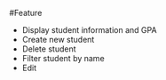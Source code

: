 #Feature
- Display student information and GPA
- Create new student
- Delete student
- Filter student by name
- Edit
